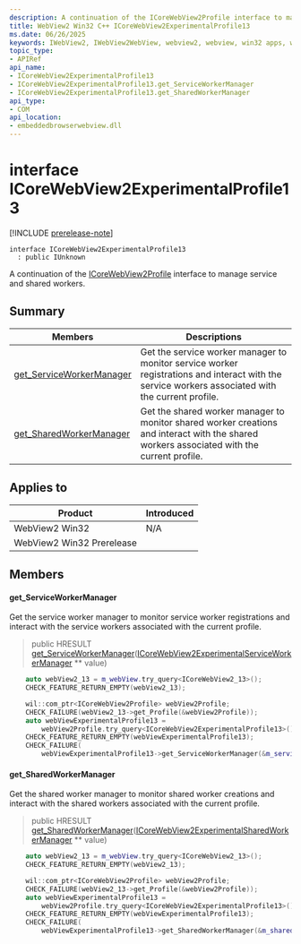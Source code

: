 ```yaml
---
description: A continuation of the ICoreWebView2Profile interface to manage service and shared workers.
title: WebView2 Win32 C++ ICoreWebView2ExperimentalProfile13
ms.date: 06/26/2025
keywords: IWebView2, IWebView2WebView, webview2, webview, win32 apps, win32, edge, ICoreWebView2, ICoreWebView2Controller, browser control, edge html, ICoreWebView2ExperimentalProfile13
topic_type: 
- APIRef
api_name:
- ICoreWebView2ExperimentalProfile13
- ICoreWebView2ExperimentalProfile13.get_ServiceWorkerManager
- ICoreWebView2ExperimentalProfile13.get_SharedWorkerManager
api_type:
- COM
api_location:
- embeddedbrowserwebview.dll
---
```


# interface ICoreWebView2ExperimentalProfile13

[!INCLUDE [prerelease-note](../includes/prerelease-note.md)]

```
interface ICoreWebView2ExperimentalProfile13
  : public IUnknown
```

A continuation of the [ICoreWebView2Profile](icorewebview2profile.md#icorewebview2profile) interface to manage service and shared workers.

## Summary

 Members                        | Descriptions
--------------------------------|---------------------------------------------
[get_ServiceWorkerManager](#get_serviceworkermanager) | Get the service worker manager to monitor service worker registrations and interact with the service workers associated with the current profile.
[get_SharedWorkerManager](#get_sharedworkermanager) | Get the shared worker manager to monitor shared worker creations and interact with the shared workers associated with the current profile.

## Applies to

Product                         | Introduced
--------------------------------|---------------------------------------------
WebView2 Win32            |    N/A
WebView2 Win32 Prerelease |    

## Members

#### get_ServiceWorkerManager

Get the service worker manager to monitor service worker registrations and interact with the service workers associated with the current profile.

> public HRESULT [get_ServiceWorkerManager](#get_serviceworkermanager)([ICoreWebView2ExperimentalServiceWorkerManager](icorewebview2experimentalserviceworkermanager.md#icorewebview2experimentalserviceworkermanager) ** value)

```cpp
    auto webView2_13 = m_webView.try_query<ICoreWebView2_13>();
    CHECK_FEATURE_RETURN_EMPTY(webView2_13);

    wil::com_ptr<ICoreWebView2Profile> webView2Profile;
    CHECK_FAILURE(webView2_13->get_Profile(&webView2Profile));
    auto webViewExperimentalProfile13 =
        webView2Profile.try_query<ICoreWebView2ExperimentalProfile13>();
    CHECK_FEATURE_RETURN_EMPTY(webViewExperimentalProfile13);
    CHECK_FAILURE(
        webViewExperimentalProfile13->get_ServiceWorkerManager(&m_serviceWorkerManager));
```

#### get_SharedWorkerManager

Get the shared worker manager to monitor shared worker creations and interact with the shared workers associated with the current profile.

> public HRESULT [get_SharedWorkerManager](#get_sharedworkermanager)([ICoreWebView2ExperimentalSharedWorkerManager](icorewebview2experimentalsharedworkermanager.md#icorewebview2experimentalsharedworkermanager) ** value)

```cpp
    auto webView2_13 = m_webView.try_query<ICoreWebView2_13>();
    CHECK_FEATURE_RETURN_EMPTY(webView2_13);

    wil::com_ptr<ICoreWebView2Profile> webView2Profile;
    CHECK_FAILURE(webView2_13->get_Profile(&webView2Profile));
    auto webViewExperimentalProfile13 =
        webView2Profile.try_query<ICoreWebView2ExperimentalProfile13>();
    CHECK_FEATURE_RETURN_EMPTY(webViewExperimentalProfile13);
    CHECK_FAILURE(
        webViewExperimentalProfile13->get_SharedWorkerManager(&m_sharedWorkerManager));
```

